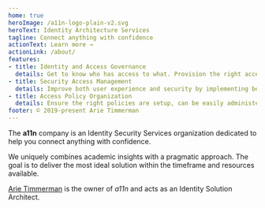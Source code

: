 ```yaml
---
home: true
heroImage: /a11n-logo-plain-v2.svg
heroText: Identity Architecture Services
tagline: Connect anything with confidence
actionText: Learn more →
actionLink: /about/
features:
- title: Identity and Access Governance
  details: Get to know who has access to what. Provision the right access at the right time.
- title: Security Access Management
  details: Improve both user experience and security by implementing better access controls
- title: Access Policy Organization
  details: Ensure the right policies are setup, can be easily administered and are enforced on all endpoints 
footer: © 2019-present Arie Timmerman
---
```


The __a11n__ company is an Identity Security Services organization dedicated to help you connect anything with confidence.

We uniquely combines academic insights with a pragmatic approach. The goal is to deliver the most ideal solution within the timeframe and resources available.

[Arie Timmerman](https://www.linkedin.com/in/arie/) is the owner of _a11n_ and acts as an Identity Solution Architect.
